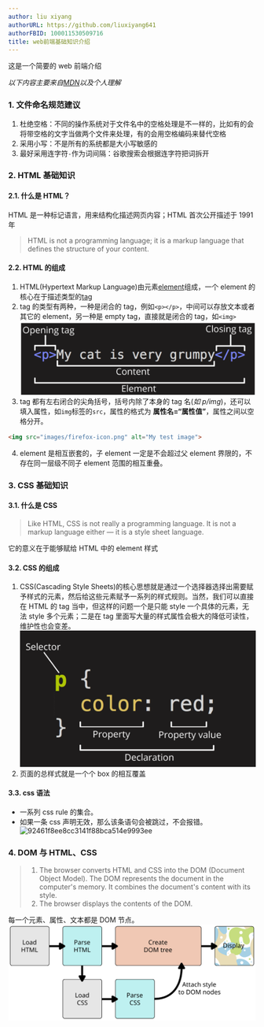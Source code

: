 ```yaml
---
author: liu xiyang
authorURL: https://github.com/liuxiyang641
authorFBID: 100011530509716
title: web前端基础知识介绍
---
```


这是一个简要的 web 前端介绍

<!--truncate-->

_以下内容主要来自[MDN](https://developer.mozilla.org/en-US/docs/Learn/Getting_started_with_the_web/Dealing_with_files)以及个人理解_

### 1. 文件命名规范建议

1. 杜绝空格：不同的操作系统对于文件名中的空格处理是不一样的，比如有的会将带空格的文字当做两个文件来处理，有的会用空格编码来替代空格
2. 采用小写：不是所有的系统都是大小写敏感的
3. 最好采用连字符`-`作为词间隔：谷歌搜索会根据连字符把词拆开

### 2. HTML 基础知识

#### 2.1. 什么是 HTML？

HTML 是一种标记语言，用来结构化描述网页内容；HTML 首次公开描述于 1991 年

> HTML is not a programming language; it is a markup language that defines the structure of your content.

#### 2.2. HTML 的组成

1. HTML(Hypertext Markup Language)由元素<u>element</u>组成，一个 element 的核心在于描述类型的<u>tag</u>
2. tag 的类型有两种，一种是闭合的 tag，例如`<p></p>`，中间可以存放文本或者其它的 element，另一种是 empty tag，直接就是闭合的 tag，如`<img>`  
   ![html element](assets/web/4CFD3656-0522-4EDC-974F-89493ED4E81E.png)
3. tag 都有左右闭合的尖角括号，括号内除了本身的 tag 名(_如 p/img_)，还可以填入属性，如`img`标签的`src`，属性的格式为 **属性名=“属性值”**，属性之间以空格分开。

```HTML
<img src="images/firefox-icon.png" alt="My test image">
```

4. element 是相互嵌套的，子 element 一定是不会超过父 element 界限的，不存在同一层级不同子 element 范围的相互重叠。

### 3. CSS 基础知识

#### 3.1. 什么是 CSS

> Like HTML, CSS is not really a programming language. It is not a markup language either — it is a style sheet language.

它的意义在于能够赋给 HTML 中的 element 样式

#### 3.2. CSS 的组成

1. CSS(Cascading Style Sheets)的核心思想就是通过一个选择器选择出需要赋予样式的元素，然后给这些元素赋予一系列的样式规则。当然，我们可以直接在 HTML 的 tag 当中，但这样的问题一个是只能 style 一个具体的元素，无法 style 多个元素；二是在 tag 里面写大量的样式属性会极大的降低可读性，维护性也会变差。
   ![css 组成](assets/web/F4E66167-96A6-44B3-B5A5-173BE025284E.png)
2. 页面的总样式就是一个个 box 的相互覆盖

#### 3.3. css 语法

- 一系列 css rule 的集合。
- 如果一条 css 声明无效，那么该条语句会被跳过，不会报错。
  ![92461f8ee8cc3141f88bca514e9993ee](assets/web/web/EC425128-38EB-4567-9960-1AE88E30B775.png)

### 4. DOM 与 HTML、CSS

> 1. The browser converts HTML and CSS into the DOM (Document Object Model). The DOM represents the document in the computer's memory. It combines the document's content with its style.
> 2. The browser displays the contents of the DOM.

每一个元素、属性、文本都是 DOM 节点。
![Dom pic](assets/web/5BB5C2E1-3636-45B4-9242-59288FA07793.svg)
